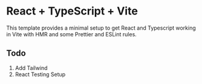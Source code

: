 # React + TypeScript + Vite

This template provides a minimal setup to get React and Typescript working in Vite with HMR and some Prettier and ESLint rules.

## Todo

1. Add Tailwind
2. React Testing Setup

